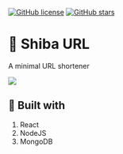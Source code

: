[![GitHub license](https://img.shields.io/github/license/Naereen/StrapDown.js.svg)](https://github.com/hungteddy/shiba-url/blob/master/LICENSE)
[![GitHub stars](https://img.shields.io/github/stars/Naereen/StrapDown.js.svg?style=social&label=Star&maxAge=2592000)](https://github.com/hungteddy/shiba-url)

# 🔗 Shiba URL

A minimal URL shortener

![](https://firebasestorage.googleapis.com/v0/b/togebetter.appspot.com/o/portfolio%2Fshiba-url.png?alt=media&token=30abe56b-c3a6-47a9-8813-09032241046f)

## 🔨 Built with

1. React
1. NodeJS
1. MongoDB

